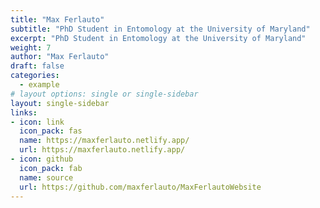 ```yaml
---
title: "Max Ferlauto"
subtitle: "PhD Student in Entomology at the University of Maryland"
excerpt: "PhD Student in Entomology at the University of Maryland"
weight: 7
author: "Max Ferlauto"
draft: false
categories:
  - example
# layout options: single or single-sidebar
layout: single-sidebar
links:
- icon: link
  icon_pack: fas
  name: https://maxferlauto.netlify.app/
  url: https://maxferlauto.netlify.app/
- icon: github
  icon_pack: fab
  name: source
  url: https://github.com/maxferlauto/MaxFerlautoWebsite
---
```

